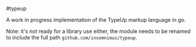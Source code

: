 #typeup

A work in progress implementation of the TypeUp markup language in go.

Note: it's not ready for a library use either, the module needs to be renamed to include the full path `github.com/insomnimus/typeup`.
